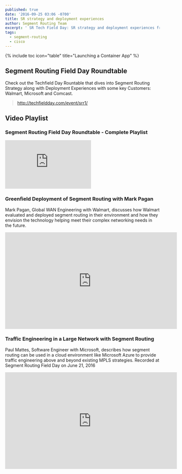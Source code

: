 ```yaml
---
published: true
date: '2016-09-25 03:06 -0700'
title: SR strategy and deployment experiences
author: Segment Routing Team
excerpt: ' SR Tech Field Day: SR strategy and deployment experiences from Walmart, Microsoft and Comcast'
tags:
  - segment-routing
  - cisco
---
```

   
{% include toc icon="table" title="Launching a Container App" %}  
       
       
## Segment Routing Field Day Roundtable

Check out the Techfield Day Rountable that dives into Segment Routing Strategy along with Deployment Experiences with some key Customers: Walmart, Microsoft and Comcast.

><http://techfieldday.com/event/srr1/>


## Video Playlist 

### Segment Routing Field Day Roundtable - Complete Playlist  


<iframe width="280" height="158" src="https://www.youtube.com/embed/videoseries?list=PLinuRwpnsHacUlfUCrVstvpzURnK_M3iI" frameborder="0" allowfullscreen></iframe>


### Greenfield Deployment of Segment Routing with Mark Pagan

Mark Pagan, Global WAN Engineering with Walmart, discusses how Walmart evaluated and deployed segment routing in their environment and how they envision the technology helping meet their complex networking needs in the future. 

<iframe width="560" height="315" src="https://www.youtube.com/embed/hIb4xESVqyM" frameborder="0" allowfullscreen></iframe>

 
### Traffic Engineering in a Large Network with Segment Routing
 
Paul Mattes, Software Engineer with Microsoft, describes how segment routing can be used in a cloud environment like Microsoft Azure to provide traffic engineering above and beyond existing MPLS strategies. Recorded at Segment Routing Field Day on June 21, 2016

<iframe width="560" height="315" src="https://www.youtube.com/embed/CDtoPGCZu3Y" frameborder="0" allowfullscreen></iframe>
